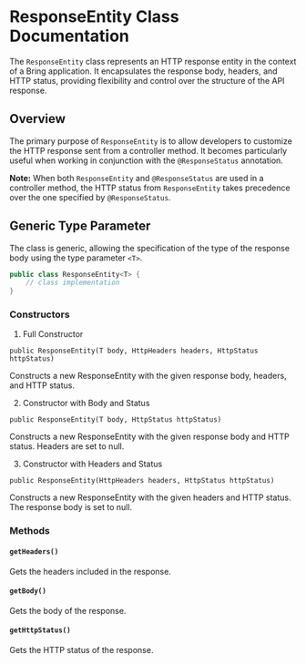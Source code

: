 # ResponseEntity Class Documentation

The `ResponseEntity` class represents an HTTP response entity in the context of a Bring application. It encapsulates the response body, headers, and HTTP status, providing flexibility and control over the structure of the API response.

## Overview

The primary purpose of `ResponseEntity` is to allow developers to customize the HTTP response sent from a controller method. It becomes particularly useful when working in conjunction with the `@ResponseStatus` annotation.

**Note:** When both `ResponseEntity` and `@ResponseStatus` are used in a controller method, the HTTP status from `ResponseEntity` takes precedence over the one specified by `@ResponseStatus`.

## Generic Type Parameter

The class is generic, allowing the specification of the type of the response body using the type parameter `<T>`.

```java
public class ResponseEntity<T> {
    // class implementation
}
```

### Constructors

1. Full Constructor
```
public ResponseEntity(T body, HttpHeaders headers, HttpStatus httpStatus)
```
Constructs a new ResponseEntity with the given response body, headers, and HTTP status.

2. Constructor with Body and Status
```
public ResponseEntity(T body, HttpStatus httpStatus)
```
Constructs a new ResponseEntity with the given response body and HTTP status. Headers are set to null.

3. Constructor with Headers and Status
```
public ResponseEntity(HttpHeaders headers, HttpStatus httpStatus)
```
Constructs a new ResponseEntity with the given headers and HTTP status. The response body is set to null.

### Methods

#### `getHeaders()`
Gets the headers included in the response.

#### `getBody()`
Gets the body of the response.

#### `getHttpStatus()`
Gets the HTTP status of the response.